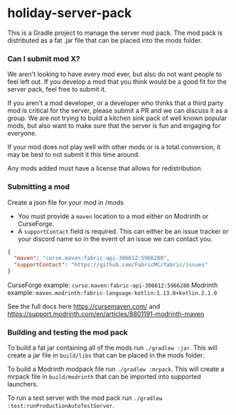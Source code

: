 # holiday-server-pack

This is a Gradle project to manage the server mod pack. The mod pack is distributed as a fat .jar file that can be placed into the mods folder.

### Can I submit mod X?

We aren't looking to have every mod ever, but also do not want people to feel left out. If you develop a mod that you think would be a good fit for the server pack, feel free to submit it.

If you aren't a mod developer, or a developer who thinks that a third party mod is critical for the server, please submit a PR and we can discuss it as a group. We are not trying to build a kitchen sink pack of well known popular mods, but also want to make sure that the server is fun and engaging for everyone.

If your mod does not play well with other mods or is a total conversion, it may be best to not submit it this time around.

Any mods added must have a license that allows for redistribution.

### Submitting a mod

Create a json file for your mod in /mods

- You must provide a `maven` location to a mod either on Modrinth or CurseForge.
- A `supportContact` field is required. This can either be an issue tracker or your discord name so in the event of an issue we can contact you.

```json
{
  "maven": "curse.maven:fabric-api-306612:5966280",
  "supportContact": "https://github.com/FabricMC/fabric/issues"
}
```

CurseForge example: `curse.maven:fabric-api-306612:5966280`
Modrinth example: `maven.modrinth:fabric-language-kotlin:1.13.0+kotlin.2.1.0`

See the full docs here https://cursemaven.com/ and https://support.modrinth.com/en/articles/8801191-modrinth-maven

### Building and testing the mod pack

To build a fat jar containing all of the mods run `./gradlew :jar`. This will create a jar file in `build/libs` that can be placed in the mods folder.

To build a Modrinth modpack file run `./gradlew :mrpack`. This will create a mrpack file in `build/modrinth` that can be imported into supported launchers.

To run a test server with the mod pack run `./gradlew :test:runProductionAutoTestServer`.